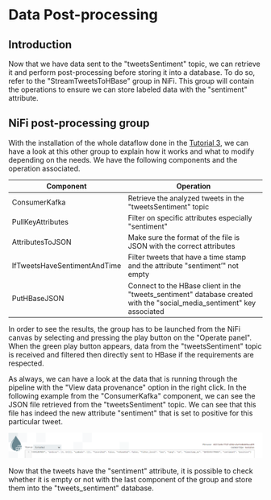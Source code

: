 # Data Post-processing

## Introduction

Now that we have data sent to the "tweetsSentiment" topic, we can retrieve it and perform post-processing before storing it into a database. To do so, refer to the "StreamTweetsToHBase" group in NiFi. This group will contain the operations to ensure we can store labeled data with the "sentiment" attribute.

## NiFi post-processing group

With the installation of the whole dataflow done in the [Tutorial 3](https://github.com/AmauryDM/twitter-dataflow/blob/main/tutorials/tutorial-3.md), we can have a look at this other group to explain how it works and what to modify depending on the needs. We have the following components and the operation associated.

| Component | Operation |
| --- | --- |
| ConsumerKafka | Retrieve the analyzed tweets in the "tweetsSentiment" topic |
| PullKeyAttributes | Filter on specific attributes especially "sentiment" |
| AttributesToJSON | Make sure the format of the file is JSON with the correct attributes |
| IfTweetsHaveSentimentAndTime | Filter tweets that have a time stamp and the attribute "sentiment’" not empty |
| PutHBaseJSON | Connect to the HBase client in the "tweets_sentiment" database created with the "social_media_sentiment" key associated |

In order to see the results, the group has to be launched from the NiFi canvas by selecting and pressing the play button on the "Operate panel". When the green play button appears, data from the "tweetsSentiment" topic is received and filtered then directly sent to HBase if the requirements are respected.

As always, we can have a look at the data that is running through the pipeline with the "View data provenance" option in the right click. In the following example from the "ConsumerKafka" component, we can see the JSON file retrieved from the "tweetsSentiment" topic. We can see that this file has indeed the new attribute "sentiment" that is set to positive for this particular tweet.

![consumer](https://github.com/AmauryDM/twitter-dataflow/blob/main/images/consumer.png)

Now that the tweets have the "sentiment" attribute, it is possible to check whether it is empty or not with the last component of the group and store them into the "tweets_sentiment" database.
